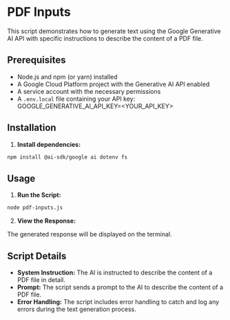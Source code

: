 # PDF Inputs

This script demonstrates how to generate text using the Google Generative AI API with specific instructions to describe the content of a PDF file.

## Prerequisites

- Node.js and npm (or yarn) installed
- A Google Cloud Platform project with the Generative AI API enabled
- A service account with the necessary permissions
- A `.env.local` file containing your API key:
    GOOGLE_GENERATIVE_AI_API_KEY=<YOUR_API_KEY>


## Installation

1. **Install dependencies:**

  ```bash
  npm install @ai-sdk/google ai dotenv fs
  ```

## Usage

1. **Run the Script:**

  ```bash
  node pdf-inputs.js
  ```

2. **View the Response:**

  The generated response will be displayed on the terminal.

## Script Details

- **System Instruction:** The AI is instructed to describe the content of a PDF file in detail.
- **Prompt:** The script sends a prompt to the AI to describe the content of a PDF file.
- **Error Handling:** The script includes error handling to catch and log any errors during the text generation process.


